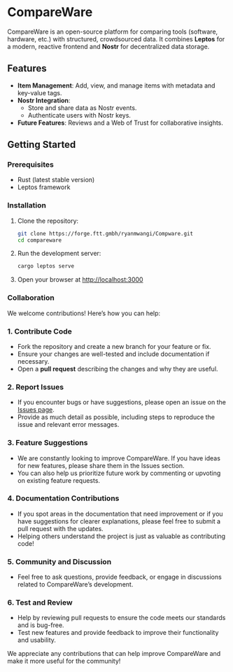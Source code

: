 # CompareWare

CompareWare is an open-source platform for comparing tools (software, hardware, etc.) with structured, crowdsourced data. It combines **Leptos** for a modern, reactive frontend and **Nostr** for decentralized data storage.

## **Features**
- **Item Management**: Add, view, and manage items with metadata and key-value tags.
- **Nostr Integration**: 
  - Store and share data as Nostr events.
  - Authenticate users with Nostr keys.
- **Future Features**: Reviews and a Web of Trust for collaborative insights.

## **Getting Started**

### Prerequisites
- Rust (latest stable version)
- Leptos framework

### Installation
1. Clone the repository:
   ```bash
   git clone https://forge.ftt.gmbh/ryanmwangi/Compware.git
   cd compareware
   ```
2. Run the development server:
   ```bash
   cargo leptos serve
   ```
3. Open your browser at [http://localhost:3000](http://localhost:3000)

### **Collaboration**
We welcome contributions! Here’s how you can help:

### 1. **Contribute Code**
   - Fork the repository and create a new branch for your feature or fix.
   - Ensure your changes are well-tested and include documentation if necessary.
   - Open a **pull request** describing the changes and why they are useful.

### 2. **Report Issues**
   - If you encounter bugs or have suggestions, please open an issue on the [Issues page](https://forge.ftt.gmbh/ryanmwangi/Compware/issues).
   - Provide as much detail as possible, including steps to reproduce the issue and relevant error messages.

### 3. **Feature Suggestions**
   - We are constantly looking to improve CompareWare. If you have ideas for new features, please share them in the Issues section.
   - You can also help us prioritize future work by commenting or upvoting on existing feature requests.

### 4. **Documentation Contributions**
   - If you spot areas in the documentation that need improvement or if you have suggestions for clearer explanations, please feel free to submit a pull request with the updates.
   - Helping others understand the project is just as valuable as contributing code!

### 5. **Community and Discussion**
   - Feel free to ask questions, provide feedback, or engage in discussions related to CompareWare’s development.

### 6. **Test and Review**
   - Help by reviewing pull requests to ensure the code meets our standards and is bug-free.
   - Test new features and provide feedback to improve their functionality and usability.

We appreciate any contributions that can help improve CompareWare and make it more useful for the community!

